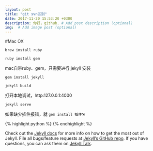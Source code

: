 ```yaml
---
layout: post
title: "git svn区别"
date: 2017-11-20 15:53:20 +0300
description: 你好，github. # Add post description (optional)
img:  # Add image post (optional)
---
```

#Mac OX

`brew install ruby`

`ruby install gem`

mac自带ruby、gem，只需要进行 jekyll 安装

`gem install jekyll`


`jekyll build`

打开本地调试，http:127.0.0.1:4000

`jekyll serve`

如果缺少插件报错，就 `gem install 插件名`


{% highlight python %}
{% endhighlight %}

Check out the [Jekyll docs][jekyll-docs] for more info on how to get the most out of Jekyll. File all bugs/feature requests at [Jekyll’s GitHub repo][jekyll-gh]. If you have questions, you can ask them on [Jekyll Talk][jekyll-talk].

[jekyll-docs]: https://jekyllrb.com/docs/home
[jekyll-gh]:   https://github.com/jekyll/jekyll
[jekyll-talk]: https://talk.jekyllrb.com/
